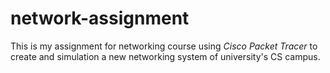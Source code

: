 # network-assignment
This is my assignment for networking course using *Cisco Packet Tracer* to create and simulation a new networking system of university's CS campus.
